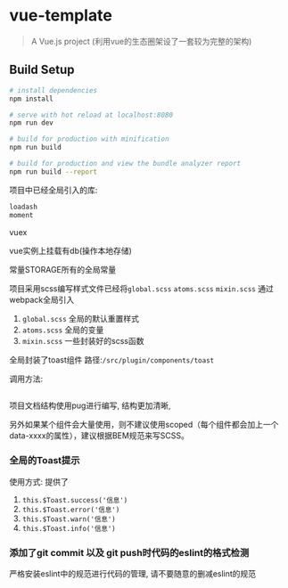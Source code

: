 # vue-template

> A Vue.js project (利用vue的生态圈架设了一套较为完整的架构)

## Build Setup

``` bash
# install dependencies
npm install

# serve with hot reload at localhost:8080
npm run dev

# build for production with minification
npm run build

# build for production and view the bundle analyzer report
npm run build --report
```

项目中已经全局引入的库:
```js
loadash
moment
```

vuex

vue实例上挂载有db(操作本地存储)

常量STORAGE所有的全局常量

项目采用scss编写样式文件已经将`global.scss` `atoms.scss` `mixin.scss` 通过webpack全局引入

1. `global.scss` 全局的默认重置样式
2. `atoms.scss` 全局的变量
3. `mixin.scss` 一些封装好的scss函数

全局封装了toast组件
路径:`/src/plugin/components/toast`

调用方法:
```js

```

项目文档结构使用pug进行编写, 结构更加清晰,

另外如果某个组件会大量使用，则不建议使用scoped（每个组件都会加上一个data-xxxx的属性），建议根据BEM规范来写SCSS。




### 全局的Toast提示
使用方式: 提供了
1. `this.$Toast.success('信息')`
2. `this.$Toast.error('信息')`
3. `this.$Toast.warn('信息')`
4. `this.$Toast.info('信息')`


### 添加了git commit 以及 git push时代码的eslint的格式检测
严格安装eslint中的规范进行代码的管理, 请不要随意的删减eslint的规范

